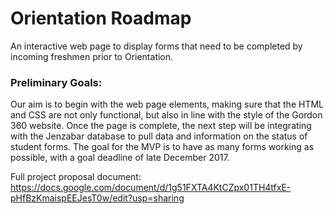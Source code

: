 # Orientation Roadmap

An interactive web page to display forms that need to be completed by incoming freshmen prior to Orientation.

### Preliminary Goals:

Our aim is to begin with the web page elements, making sure that the HTML and CSS are not only functional, but also in line with the style of the Gordon 360 website. Once the page is complete, the next step will be integrating with the Jenzabar database to pull data and information on the status of student forms. The goal for the MVP is to have as many forms working as possible, with a goal deadline of late December 2017.

Full project proposal document: https://docs.google.com/document/d/1g51FXTA4KtCZpx01TH4tfxE-pHfBzKmaispEEJesT0w/edit?usp=sharing
